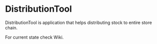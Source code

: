 # DistributionTool
DistributionTool is application that helps distributing stock to entire store chain.

For current state check Wiki.

